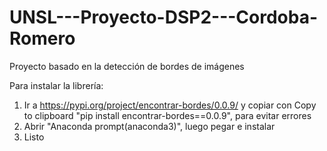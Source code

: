 # UNSL---Proyecto-DSP2---Cordoba-Romero
Proyecto basado en la detección de bordes de imágenes

Para instalar la librería: 
1) Ir a https://pypi.org/project/encontrar-bordes/0.0.9/ y copiar con Copy to clipboard "pip install encontrar-bordes==0.0.9", para evitar errores
2) Abrir "Anaconda prompt(anaconda3)", luego pegar e instalar
3) Listo
